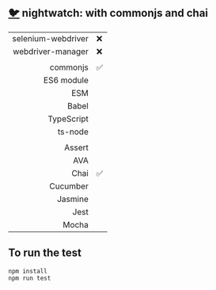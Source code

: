 ## [:bird:](https://github.com/xgirma/e2e_test_recipes/tree/master/configuration/nightwatch) nightwatch: with commonjs and chai

|   |  |
|---:|:---|
| selenium-webdriver | :x: |
| webdriver-manager | :x: |
|   |   |
| commonjs  | :white_check_mark:  |
| ES6 module  |    |
| ESM  |  |
| Babel  |    |
| TypeScript  |   |
| ts-node  |  |
|   |   |
| Assert  |  |
| AVA  |   |
| Chai  | :white_check_mark: |
| Cucumber  |  |
| Jasmine  |  | 
| Jest  |  | 
| Mocha  |  |

## To run the test

    npm install
    npm run test
